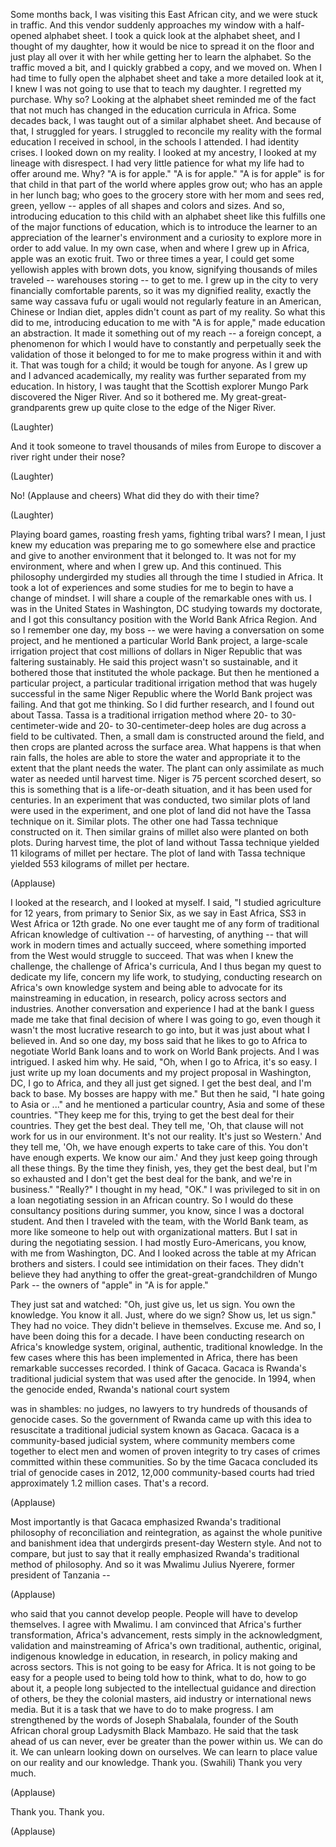 
Some months back,
I was visiting this East African city,
and we were stuck in traffic.
And this vendor suddenly
approaches my window
with a half-opened alphabet sheet.
I took a quick look at the alphabet sheet,
and I thought of my daughter,
how it would be nice
to spread it on the floor
and just play all over it with her
while getting her to learn the alphabet.
So the traffic moved a bit,
and I quickly grabbed a copy,
and we moved on.
When I had time to fully open
the alphabet sheet
and take a more detailed look at it,
I knew I was not going to use that
to teach my daughter.
I regretted my purchase.
Why so?
Looking at the alphabet sheet
reminded me of the fact
that not much has changed
in the education curricula in Africa.
Some decades back, I was taught
out of a similar alphabet sheet.
And because of that,
I struggled for years.
I struggled to reconcile my reality
with the formal education I received
in school, in the schools I attended.
I had identity crises.
I looked down on my reality.
I looked at my ancestry,
I looked at my lineage with disrespect.
I had very little patience
for what my life had to offer around me.
Why?
&quot;A is for apple.&quot;
&quot;A is for apple.&quot;
&quot;A is for apple&quot; is for that child
in that part of the world
where apples grow out;
who has an apple in her lunch bag;
who goes to the grocery store
with her mom and sees red,
green, yellow -- apples
of all shapes and colors and sizes.
And so, introducing
education to this child
with an alphabet sheet like this
fulfills one of the major
functions of education,
which is to introduce the learner
to an appreciation
of the learner&#39;s environment
and a curiosity to explore more
in order to add value.
In my own case,
when and where I grew up in Africa,
apple was an exotic fruit.
Two or three times a year,
I could get some yellowish apples
with brown dots, you know,
signifying thousands of miles traveled --
warehouses storing --
to get to me.
I grew up in the city
to very financially comfortable parents,
so it was my dignified reality,
exactly the same way
cassava fufu or ugali
would not regularly feature
in an American, Chinese or Indian diet,
apples didn&#39;t count as part of my reality.
So what this did to me,
introducing education to me
with &quot;A is for apple,&quot;
made education an abstraction.
It made it something out of my reach --
a foreign concept,
a phenomenon for which I would have
to constantly and perpetually seek
the validation of those it belonged to
for me to make progress
within it and with it.
That was tough for a child;
it would be tough for anyone.
As I grew up and I advanced academically,
my reality was further separated
from my education.
In history, I was taught
that the Scottish explorer Mungo Park
discovered the Niger River.
And so it bothered me.
My great-great-grandparents grew up
quite close to the edge
of the Niger River.

(Laughter)

And it took someone to travel
thousands of miles from Europe
to discover a river
right under their nose?

(Laughter)

No!
(Applause and cheers)
What did they do with their time?

(Laughter)

Playing board games, roasting fresh yams,
fighting tribal wars?
I mean, I just knew my education
was preparing me to go somewhere else
and practice and give to another
environment that it belonged to.
It was not for my environment,
where and when I grew up.
And this continued.
This philosophy undergirded my studies
all through the time I studied in Africa.
It took a lot of experiences
and some studies
for me to begin to have
a change of mindset.
I will share a couple
of the remarkable ones with us.
I was in the United States
in Washington, DC
studying towards my doctorate,
and I got this consultancy position
with the World Bank Africa Region.
And so I remember one day,
my boss -- we were having
a conversation on some project,
and he mentioned a particular
World Bank project,
a large-scale irrigation project
that cost millions of dollars
in Niger Republic
that was faltering sustainably.
He said this project
wasn&#39;t so sustainable,
and it bothered those
that instituted the whole package.
But then he mentioned
a particular project,
a particular traditional irrigation method
that was hugely successful
in the same Niger Republic
where the World Bank project was failing.
And that got me thinking.
So I did further research,
and I found out about Tassa.
Tassa is a traditional irrigation method
where 20- to 30-centimeter-wide
and 20- to 30-centimeter-deep holes
are dug across a field to be cultivated.
Then, a small dam is constructed
around the field,
and then crops are planted
across the surface area.
What happens is that when rain falls,
the holes are able to store the water
and appropriate it to the extent
that the plant needs the water.
The plant can only assimilate
as much water as needed
until harvest time.
Niger is 75 percent scorched desert,
so this is something
that is a life-or-death situation,
and it has been used for centuries.
In an experiment that was conducted,
two similar plots of land
were used in the experiment,
and one plot of land
did not have the Tassa technique on it.
Similar plots.
The other one had Tassa technique
constructed on it.
Then similar grains of millet
also were planted on both plots.
During harvest time,
the plot of land without Tassa technique
yielded 11 kilograms
of millet per hectare.
The plot of land with Tassa technique
yielded 553 kilograms
of millet per hectare.

(Applause)

I looked at the research,
and I looked at myself.
I said, &quot;I studied
agriculture for 12 years,
from primary to Senior Six,
as we say in East Africa,
SS3 in West Africa or 12th grade.
No one ever taught me
of any form of traditional
African knowledge of cultivation --
of harvesting, of anything --
that will work in modern times
and actually succeed,
where something imported from the West
would struggle to succeed.
That was when I knew the challenge,
the challenge of Africa&#39;s curricula,
And I thus began my quest
to dedicate my life, concern my life work,
to studying, conducting research
on Africa&#39;s own knowledge system
and being able to advocate
for its mainstreaming
in education, in research, policy
across sectors and industries.
Another conversation
and experience I had at the bank
I guess made me take that final decision
of where I was going to go,
even though it wasn&#39;t the most lucrative
research to go into,
but it was just about what I believed in.
And so one day, my boss said
that he likes to go to Africa
to negotiate World Bank loans
and to work on World Bank projects.
And I was intrigued. I asked him why.
He said, &quot;Oh, when I go to Africa,
it&#39;s so easy.
I just write up my loan documents
and my project proposal in Washington, DC,
I go to Africa, and they all
just get signed.
I get the best deal, and I&#39;m back to base.
My bosses are happy with me.&quot;
But then he said,
&quot;I hate going to Asia or ...&quot;
and he mentioned a particular country,
Asia and some of these countries.
&quot;They keep me for this, trying
to get the best deal for their countries.
They get the best deal.
They tell me, &#39;Oh,
that clause will not work for us
in our environment.
It&#39;s not our reality.
It&#39;s just so Western.&#39;
And they tell me, &#39;Oh,
we have enough experts
to take care of this.
You don&#39;t have enough experts.
We know our aim.&#39;
And they just keep going
through all these things.
By the time they finish,
yes, they get the best deal,
but I&#39;m so exhausted and I don&#39;t get
the best deal for the bank,
and we&#39;re in business.&quot;
&quot;Really?&quot; I thought in my head, &quot;OK.&quot;
I was privileged to sit in on
a loan negotiating session
in an African country.
So I would do these consultancy
positions during summer,
you know, since I was a doctoral student.
And then I traveled with the team,
with the World Bank team,
as more like someone to help out
with organizational matters.
But I sat in during
the negotiating session.
I had mostly Euro-Americans, you know,
with me from Washington, DC.
And I looked across the table
at my African brothers and sisters.
I could see intimidation on their faces.
They didn&#39;t believe
they had anything to offer
the great-great-grandchildren
of Mungo Park --
the owners of &quot;apple&quot; in &quot;A is for apple.&quot;

They just sat and watched:
&quot;Oh, just give us, let us sign.
You own the knowledge. You know it all.
Just, where do we sign?
Show us, let us sign.&quot;
They had no voice.
They didn&#39;t believe in themselves.
Excuse me.
And so,
I have been doing this for a decade.
I have been conducting research
on Africa&#39;s knowledge system,
original, authentic,
traditional knowledge.
In the few cases where this
has been implemented in Africa,
there has been remarkable
successes recorded.
I think of Gacaca.
Gacaca is Rwanda&#39;s traditional
judicial system
that was used after the genocide.
In 1994, when the genocide ended,
Rwanda&#39;s national court system

was in shambles:
no judges, no lawyers to try
hundreds of thousands of genocide cases.
So the government of Rwanda
came up with this idea
to resuscitate a traditional
judicial system known as Gacaca.
Gacaca is a community-based
judicial system,
where community members come together
to elect men and women of proven integrity
to try cases of crimes committed
within these communities.
So by the time Gacaca concluded
its trial of genocide cases in 2012,
12,000 community-based courts
had tried approximately 1.2 million cases.
That&#39;s a record.

(Applause)

Most importantly is that Gacaca emphasized
Rwanda&#39;s traditional philosophy
of reconciliation and reintegration,
as against the whole
punitive and banishment idea
that undergirds present-day Western style.
And not to compare, but just to say
that it really emphasized
Rwanda&#39;s traditional method of philosophy.
And so it was Mwalimu Julius Nyerere,
former president of Tanzania --

(Applause)

who said that you cannot develop people.
People will have to develop themselves.
I agree with Mwalimu.
I am convinced
that Africa&#39;s further transformation,
Africa&#39;s advancement,
rests simply in the acknowledgment,
validation and mainstreaming
of Africa&#39;s own traditional, authentic,
original, indigenous knowledge
in education, in research,
in policy making and across sectors.
This is not going to be easy for Africa.
It is not going to be easy for a people
used to being told how to think,
what to do, how to go about it,
a people long subjected
to the intellectual guidance
and direction of others,
be they the colonial masters,
aid industry or international news media.
But it is a task that we have to do
to make progress.
I am strengthened by the words
of Joseph Shabalala,
founder of the South African choral group
Ladysmith Black Mambazo.
He said that the task ahead of us
can never, ever be greater
than the power within us.
We can do it.
We can unlearn looking down on ourselves.
We can learn to place value
on our reality and our knowledge.
Thank you.
(Swahili) Thank you very much.

(Applause)

Thank you. Thank you.

(Applause)

